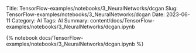 Title: TensorFlow-examples/notebooks/3_NeuralNetworks/dcgan
Slug: TensorFlow-examples/notebooks/3_NeuralNetworks/dcgan
Date: 2023-06-11
Category: AI
Tags: AI
Summary: content/docs/TensorFlow-examples/notebooks/3_NeuralNetworks/dcgan.ipynb

{% notebook docs/TensorFlow-examples/notebooks/3_NeuralNetworks/dcgan.ipynb %}